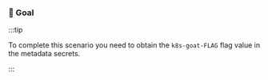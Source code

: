 ### 🎯 Goal


:::tip

To complete this scenario you need to obtain the `k8s-goat-FLAG` flag value in the metadata secrets.

:::